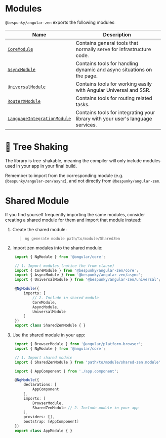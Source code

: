 # Modules
`@bespunky/angular-zen` exports the following modules:

| Name | Description |
| ---  | ---         |
| [`CoreModule`](Modules/CoreModule) | Contains general tools that normally serve for infrastructure code. |
| [`AsyncModule`](Modules/AsyncModule) | Contains tools for handling dynamic and async situations on the page.    |
| [`UniversalModule`](Modules/UniversalModule) | Contains tools for working easily with Angular Universal and SSR. |
| [`RouterXModule`](/Modules/RouterXModule) | Contains tools for routing related tasks. |
| [`LanguageIntegrationModule`](Modules/LanguageIntegrationModule) | Contains tools for integrating your library with your user's language services. |

# 🌳 Tree Shaking
The library is tree-shakable, meaning the compiler will only include modules used in your app in your final build.

Remember to import from the corresponding module (e.g. `@bespunky/angular-zen/async`), and not directly from `@bespunky/angular-zen`.

# Shared Module
If you find yourself frequently importing the same modules, consider creating a shared module for them and import that module instead:

1. Create the shared module:
    >  `ng generate module path/to/module/SharedZen`

2. Import zen modules into the shared module:
   ```typescript
    import { NgModule } from '@angular/core';

    // 1. Import modules (notice the from clause)
    import { CoreModule } from '@bespunky/angular-zen/core';
    import { AsyncModule } from '@bespunky/angular-zen/async';
    import { UniversalModule } from '@bespunky/angular-zen/universal';

    @NgModule({
        imports: [
            // 2. Include in shared module
            CoreModule,
            AsyncModule,
            UniversalModule
        ]
    })
    export class SharedZenModule { } 
   ```

3. Use the shared module in your app:
   ```typescript
    import { BrowserModule } from '@angular/platform-browser';
    import { NgModule } from '@angular/core';

    // 1. Import shared module
    import { SharedZenModule } from 'path/to/module/shared-zen.module';

    import { AppComponent } from './app.component';

    @NgModule({
        declarations: [
            AppComponent
        ],
        imports: [
            BrowserModule,
            SharedZenModule // 2. Include module in your app
        ],
        providers: [], 
        bootstrap: [AppComponent]
    })
    export class AppModule { }
   ```
